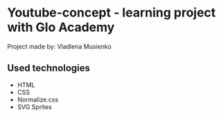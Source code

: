 # Youtube-concept - learning project with Glo Academy
Project made by: Vladlena Musienko

## Used technologies
- HTML
- CSS
- Normalize.css
- SVG Sprites
